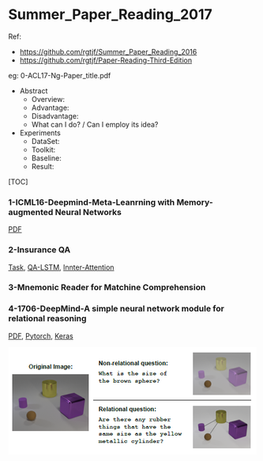 # Summer\_Paper\_Reading_2017

Ref: 
  - https://github.com/rgtjf/Summer_Paper_Reading_2016
  - https://github.com/rgtjf/Paper-Reading-Third-Edition
  
eg: 0-ACL17-Ng-Paper_title.pdf

- Abstract
  - Overview:
  - Advantage:
  - Disadvantage:
  - What can I do? / Can I employ its idea?
- Experiments
  - DataSet:
  - Toolkit:
  - Baseline:
  - Result:

[TOC]


### 1-ICML16-Deepmind-Meta-Leanrning with Memory-augmented Neural Networks
  [PDF](http://proceedings.mlr.press/v48/santoro16.pdf)

  
### 2-Insurance QA
  [Task](), [QA-LSTM](), [Innter-Attention]()

### 3-Mnemonic Reader for Matchine Comprehension


### 4-1706-DeepMind-A simple neural network module for relational reasoning
  [PDF](https://arxiv.org/pdf/1706.01427.pdf), [Pytorch](https://github.com/kimhc6028/relational-networks), [Keras](https://github.com/Alan-Lee123/relation-network)
  
  ![What is Relation Questions?](figs/4a.png)
   